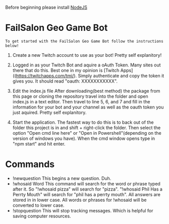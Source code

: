 Before beginning please install [NodeJS](https://nodejs.org/en/)

# FailSalon Geo Game Bot
    To get started with the FailSalon Geo Game Bot follow the instructions below!

1. Create a new Twitch account to use as your bot!
    Pretty self explanitory!

2. Logged in as your Twitch Bot and aquire a oAuth Token.
    Many sites out there that do this. Best one in my opinion is [Twitch Apps]((https://twitchapps.com/tmi/). Simply authenticate and copy the token it gives you. It should read "oauth: XXXXXXXXXXX".

3. Edit the index.js file
    After downloading(best method) the package from this page or cloning the repository travel into the folder and open index.js in a text editor. Then travel to line 5, 6, and 7 and fill in the information for your bot and your channel as well as the oauth token you just aquired. Pretty self explanitory.

4. Start the application.
    The fastest way to do this is to back out of the folder this project is in and shift + right-click the folder. Then select the option "Open cmd line here" or "Open in Powershell"(depending on the version of windows you have). When the cmd window opens type in "npm start" and hit enter.

# Commands

* !newquestion
    This begins a new question. Duh.
* !whosaid Word
    This command will search for the word or phrase typed after it. So "!whosaid pizza" will search for "pizza". "!whosaid Phil Has a Perrty Mouth" will search for "phil has a perrty mouth". All answers are stored in in lower case. All words or phrases for !whosaid will be converted to lower case.
* !stopquestion
    This will stop tracking messages. Which is helpful for saving computer resources.

